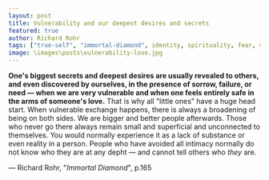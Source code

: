 ```yaml
---
layout: post
title: Vulnerability and our deepest desires and secrets
featured: true
author: Richard Rohr
tags: ["true-self", "immortal-diamond", identity, spirituality, fear, vulnerability, judgement, desires, secrets, love, sorrow, failure, needs, loved-one]
image: \images\posts\vulnerability-love.jpg
---
```


**One's biggest secrets and deepest desires are usually revealed to others, and even discovered by ourselves, in the presence of sorrow, failure, or need ― when we are very vulnerable and when one feels entirely safe in the arms of someone's love.** That is why all "little ones" have a huge head start. When vulnerable exchange happens, there is always a broadening of being on both sides. We are bigger and better people afterwards. Those who never go there always remain small and superficial and unconnected to themselves. You would normally experience it as a lack of substance or even reality in a person. People who have avoided all intimacy normally do not know who they are at any depht ― and cannot tell others who _they_ are.

― Richard Rohr, "_Immortal Diamond_", p.165